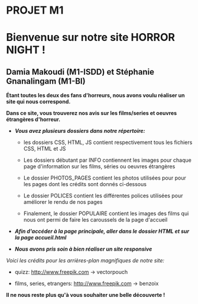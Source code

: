 # PROJET M1
# Bienvenue sur notre site HORROR NIGHT !

## Damia Makoudi (M1-ISDD) et Stéphanie Gnanalingam (M1-BI)

**Étant toutes les deux des fans d'horreurs, nous avons voulu réaliser un site qui nous correspond.**

**Dans ce site, vous trouverez nos avis sur les films/series et oeuvres étrangères d'horreur.**

- ___Vous avez plusieurs dossiers dans notre répertoire:___

    - les dossiers CSS, HTML, JS contient respectivement tous les fichiers CSS, HTML et JS

    -  Les dossiers débutant par INFO contiennent les images pour chaque page d'information sur les films, séries ou oeuvres étrangères

    - Le dossier PHOTOS_PAGES contient les photos utilisées pour pour les pages dont les crédits sont donnés ci-dessous

    - Le dossier POLICES contient les différentes polices utilisées pour améliorer le rendu de nos pages

    - Finalement, le dossier POPULAIRE contient les images des films qui nous ont permi de faire les caroussels de la page d'accueil

- ___Afin d'accéder à la page principale, aller dans le dossier HTML et sur la page accueil.html___

- ___Nous avons pris soin à bien réaliser un site responsive___

_Voici les crédits pour les arrières-plan magnifiques de notre site:_

- quizz: http://www.freepik.com -> vectorpouch

- films, series, etrangers: http://www.freepik.com -> benzoix


**Il ne nous reste plus qu'à vous souhaiter une belle découverte !**